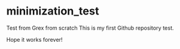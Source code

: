 # minimization_test

Test from Grex from scratch
This is my first Github repository test.

Hope it works forever!
